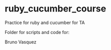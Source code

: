 # ruby_cucumber_course

Practice for ruby and cucumber for TA

Folder for scripts and code for:

Bruno Vasquez